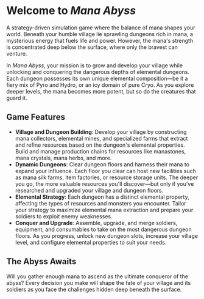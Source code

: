 # Welcome to *Mana Abyss*

A strategy-driven simulation game where the balance of mana shapes your world. Beneath your humble village lie sprawling dungeons rich in mana, a mysterious energy that fuels life and power. However, the mana's strength is concentrated deep below the surface, where only the bravest can venture.

In *Mana Abyss*, your mission is to grow and develop your village while unlocking and conquering the dangerous depths of elemental dungeons. Each dungeon possesses its own unique elemental composition—be it a fiery mix of Pyro and Hydro, or an icy domain of pure Cryo. As you explore deeper levels, the mana becomes more potent, but so do the creatures that guard it.

## Game Features

- **Village and Dungeon Building**: Develop your village by constructing mana collectors, elemental mines, and specialized farms that extract and refine resources based on the dungeon's elemental properties. Build and manage production chains for resources like manastones, mana crystals, mana herbs, and more.
- **Dynamic Dungeons**: Clear dungeon floors and harness their mana to expand your influence. Each floor you clear can host new facilities such as mana silk farms, item factories, or resource storage units. The deeper you go, the more valuable resources you'll discover—but only if you’ve researched and upgraded your village and dungeon floors.
- **Elemental Strategy**: Each dungeon has a distinct elemental property, affecting the types of resources and monsters you encounter. Tailor your strategy to maximize elemental mana extraction and prepare your soldiers to exploit enemy weaknesses.
- **Conquer and Upgrade**: Assemble, upgrade, and merge soldiers, equipment, and consumables to take on the most dangerous dungeon floors. As you progress, unlock new dungeon slots, increase your village level, and configure elemental properties to suit your needs.

## The Abyss Awaits

Will you gather enough mana to ascend as the ultimate conqueror of the abyss? Every decision you make will shape the fate of your village and its soldiers as you face the challenges hidden deep beneath the surface.
